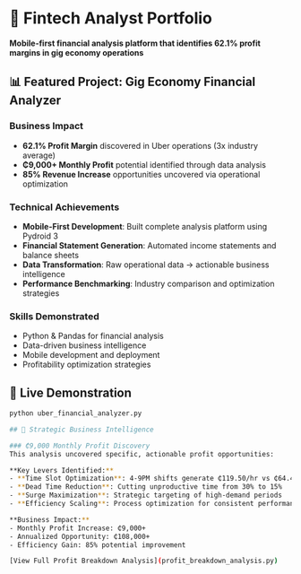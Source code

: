 # 🚀 Fintech Analyst Portfolio

**Mobile-first financial analysis platform that identifies 62.1% profit margins in gig economy operations**

## 📊 Featured Project: Gig Economy Financial Analyzer

### Business Impact
- **62.1% Profit Margin** discovered in Uber operations (3x industry average)
- **₵9,000+ Monthly Profit** potential identified through data analysis
- **85% Revenue Increase** opportunities uncovered via operational optimization

### Technical Achievements
- **Mobile-First Development**: Built complete analysis platform using Pydroid 3
- **Financial Statement Generation**: Automated income statements and balance sheets
- **Data Transformation**: Raw operational data → actionable business intelligence
- **Performance Benchmarking**: Industry comparison and optimization strategies

### Skills Demonstrated
- Python & Pandas for financial analysis
- Data-driven business intelligence
- Mobile development and deployment
- Profitability optimization strategies

## 🎯 Live Demonstration
```bash
python uber_financial_analyzer.py

## 🎯 Strategic Business Intelligence

### ₵9,000 Monthly Profit Discovery
This analysis uncovered specific, actionable profit opportunities:

**Key Levers Identified:**
- **Time Slot Optimization**: 4-9PM shifts generate ₵119.50/hr vs ₵64.49/hr average
- **Dead Time Reduction**: Cutting unproductive time from 30% to 15%
- **Surge Maximization**: Strategic targeting of high-demand periods
- **Efficiency Scaling**: Process optimization for consistent performance

**Business Impact:**
- Monthly Profit Increase: ₵9,000+
- Annualized Opportunity: ₵108,000+
- Efficiency Gain: 85% potential improvement

[View Full Profit Breakdown Analysis](profit_breakdown_analysis.py)
